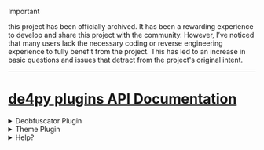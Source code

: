 > [!IMPORTANT]  
> this project has been officially archived. It has been a rewarding experience to develop and share this project with the community. However, I’ve noticed that many users lack the necessary coding or reverse engineering experience to fully benefit from the project. This has led to an increase in basic questions and issues that detract from the project's original intent.

---
# [de4py plugins API Documentation](https://de4py.rf.gd/plugins.html)
<details>
<summary>Deobfuscator Plugin</summary>

## Deobfuscator Plugin

### Introduction

The `DeobfuscatorPlugin` class in the `de4py` API allows you to create deobfuscator plugins to simplify code by removing obfuscation. 

#### Example:

```python
from plugins.plugins import DeobfuscatorPlugin
import re

class DeobfuscatorExample(DeobfuscatorPlugin):
    def __init__(self):
        super().__init__(
            plugin_name="deobfuscator",
            creator="creator",
            link="https://github.com/Fadi002/de4py-plugins-repo/blob/main/example1.py",
            regex=re.compile(r'regex'),
            deobfuscator_function=self.deobfuscator_function
        )

    def deobfuscator_function(self, file_path) -> str:
        # Implement your deobfuscation logic here
        # ...
```

#### Parameters:

- `plugin_name`: A unique name for your deobfuscator plugin. (ex. BlankOBF_deobfuscator)
- `creator`: The name of the plugin creator. (ex. Ryan)
- `link`: A link to the plugin's source code of the plugin.
- `regex`: A regular expression to identify obfuscated code patterns.
- `deobfuscator_function`: The function that performs the deobfuscation. It takes a `file_path` as an argument and returns the deobfuscated code as a string.

### Usage

1. Create a class that inherits from `DeobfuscatorPlugin`.
2. Implement the `__init__` method, setting the required parameters.
3. Implement the `deobfuscator_function` method to perform the actual deobfuscation.
</details>



<details>
<summary>Theme Plugin</summary>

## Theme Plugin

### Introduction

The `ThemePlugin` class in the `de4py` API allows you to create theme plugins to customize the appearance of the de4py interface. Themes are defined using CSS code.

#### Example:

```python
from plugins.plugins import ThemePlugin

class LightThemeExample(ThemePlugin):
    def __init__(self):
        super().__init__(
            plugin_name="Light theme example plugin",
            creator="Fadi002",
            link="https://github.com/Fadi002/de4py-plugins-repo/blob/main/example2.py",
            css="""
            body {
                background-color: lightpink;
            }
            h1, h2, h3, h4, h5, h6, p, span, a, ul, li, #clock, label {
                color: darkred;
            }
            .frame {
                border: 2px solid #4ba3e2;
                background-color: #f8f9fa;
                box-shadow: 0 4px 6px rgba(0, 0, 0, 0.1), 0 0 10px #4ba3e2;
            }
            btn {
                color: darkred;
            }
            #changeLog, #outputanalyzer, #outputwinapihooks, #outputDEOBF, .scroll-box, textarea {
                background-color: #f8f9fa;
                color: darkred;
            }
            .custom-input {
                background-color: #9e9e9e;
                color: #333;
            }
            
            .custom-input:hover {
                background-color: #e1ecf4;
            }
            
            .custom-input:focus {
                background-color: #d0e5f5;
            }
            """
        )
```

#### Parameters:

- `plugin_name`: A unique name for your theme plugin. (ex. Neon Dark theme)
- `creator`: The name of the plugin creator. (ex. Ryan)
- `link`: A link to the plugin's source code.
- `css`: The CSS code defining the theme.

### Usage

1. Create a class that inherits from `ThemePlugin`.
2. Implement the `__init__` method, setting the required parameters.
3. Define the theme using CSS code in the `css` parameter.

### Note

Make sure to read the CSS [source code](https://github.com/Fadi002/de4py/blob/main/GUI/css/styles.css) of the main GUI to understand how to modify the appearance and to create your own themes accordingly.
</details>


<details>
<summary>Help?</summary>

**Looking for Assistance?**

If you need support or want to share your plugin with us, don't hesitate to reach out through our Discord server.

Join us on [Discord](https://discord.gg/cYxxUHsbRm)

</details>
